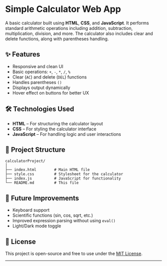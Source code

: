 # Simple Calculator Web App

A basic calculator built using **HTML**, **CSS**, and **JavaScript**. It performs standard arithmetic operations including addition, subtraction, multiplication, division, and more. The calculator also includes clear and delete functions, along with parentheses handling.

## ✨ Features

- Responsive and clean UI
- Basic operations: `+`, `-`, `*`, `/`, `%`
- Clear (`AC`) and delete (`DEL`) functions
- Handles parentheses `()`
- Displays output dynamically
- Hover effect on buttons for better UX

## 🛠 Technologies Used

- **HTML** – For structuring the calculator layout
- **CSS** – For styling the calculator interface
- **JavaScript** – For handling logic and user interactions

## 📁 Project Structure

```text
calculatorProject/
│
├── index.html        # Main HTML file
├── style.css         # Stylesheet for the calculator
├── index.js          # JavaScript for functionality
└── README.md         # This file

```

## 📌 Future Improvements

- Keyboard support
- Scientific functions (sin, cos, sqrt, etc.)
- Improved expression parsing without using `eval()`
- Light/Dark mode toggle

## 📝 License

This project is open-source and free to use under the [MIT License](LICENSE).

---